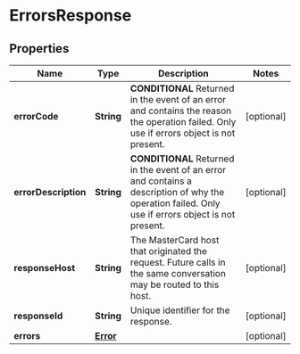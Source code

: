 

# ErrorsResponse


## Properties

| Name | Type | Description | Notes |
|------------ | ------------- | ------------- | -------------|
|**errorCode** | **String** | **CONDITIONAL** Returned in the event of an error and contains the reason the operation failed. Only use if errors object is not present.  |  [optional] |
|**errorDescription** | **String** | **CONDITIONAL** Returned in the event of an error and contains a description of why the operation failed. Only use if errors object is not present.  |  [optional] |
|**responseHost** | **String** | The MasterCard host that originated the request. Future calls in the same conversation may be routed to this host.  |  [optional] |
|**responseId** | **String** | Unique identifier for the response.  |  [optional] |
|**errors** | [**Error**](Error.md) |  |  [optional] |



